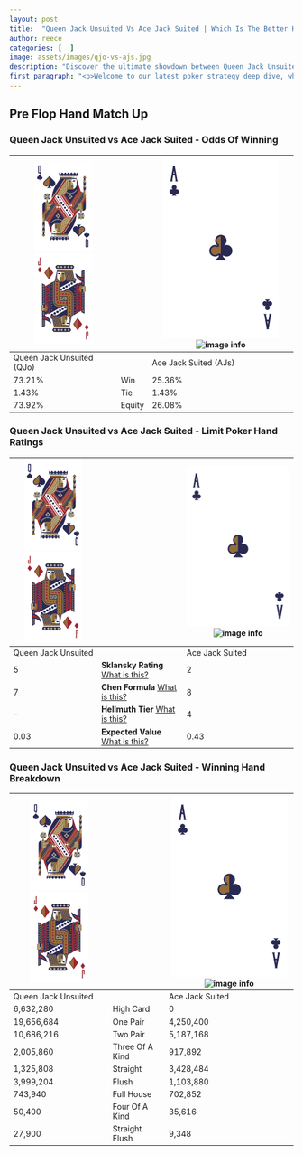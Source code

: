 ```yaml
---
layout: post
title:  "Queen Jack Unsuited Vs Ace Jack Suited | Which Is The Better Hand In Poker? A Complete Guide"
author: reece
categories: [  ]
image: assets/images/qjo-vs-ajs.jpg
description: "Discover the ultimate showdown between Queen Jack Unsuited and Ace Jack Suited in poker! Uncover the odds, strategies, and scenarios where one hand triumphs over the other. Get ready to up your poker game with this thrilling analysis."
first_paragraph: "<p>Welcome to our latest poker strategy deep dive, where we're pitting two distinct hands against each other in a high-stakes showdown: Queen Jack Unsuited vs Ace Jack Suited.</p><p>In the dynamic world of poker, every decision counts, and knowing which hand holds the upper hand is key to your success at the table.</p><p>In this article, we'll dissect these two hands, explore the scenarios where one dominates the other, and equip you with the knowledge to make strategic choices that can tip the odds in your favor.</p><p>Get ready to unravel the intriguing dynamics of these poker hands and elevate your game to new heights.</p>"
---
```




[comment]: # (sp0)

## Pre Flop Hand Match Up

<div class="table hand-ratings" markdown="1"> 



### Queen Jack Unsuited vs Ace Jack Suited - Odds Of Winning


    
| ![image info](assets/images/hand1/Q.png) ![image info](assets/images/hand1/Jo.png) |  | ![image info](assets/images/hand2/A.png) ![image info](assets/images/hand2/Js.png) |
| -------- | -------- | -------- |
| Queen Jack Unsuited (QJo) |  | Ace Jack Suited (AJs) |
| 73.21% | Win | 25.36% |
| 1.43% | Tie | 1.43% |
| 73.92% | Equity | 26.08% |




[comment]: # (sp1)



### Queen Jack Unsuited vs Ace Jack Suited - Limit Poker Hand Ratings


    
| ![image info](assets/images/hand1/Q.png) ![image info](assets/images/hand1/Jo.png) |  | ![image info](assets/images/hand2/A.png) ![image info](assets/images/hand2/Js.png) |
| -------- | -------- | -------- |
| Queen Jack Unsuited |  | Ace Jack Suited |
| 5 | **Sklansky Rating** [What is this?](/sklansky-rating-explained) | 2 |
| 7 | **Chen Formula** [What is this?](/chen-formula-explained) | 8 |
| - | **Hellmuth Tier** [What is this?](/Hellmuth-tier-explained) | 4 |
| 0.03 | **Expected Value** [What is this?](/expected-value-explained) | 0.43 |




[comment]: # (sp2)



### Queen Jack Unsuited vs Ace Jack Suited - Winning Hand Breakdown


    
| ![image info](assets/images/hand1/Q.png) ![image info](assets/images/hand1/Jo.png) |  | ![image info](assets/images/hand2/A.png) ![image info](assets/images/hand2/Js.png) |
| -------- | -------- | -------- |
| Queen Jack Unsuited |  | Ace Jack Suited |
| 6,632,280 | High Card | 0 |
| 19,656,684 | One Pair | 4,250,400 |
| 10,686,216 | Two Pair | 5,187,168 |
| 2,005,860 | Three Of A Kind | 917,892 |
| 1,325,808 | Straight | 3,428,484 |
| 3,999,204 | Flush | 1,103,880 |
| 743,940 | Full House | 702,852 |
| 50,400 | Four Of A Kind | 35,616 |
| 27,900 | Straight Flush | 9,348 |




[comment]: # (sp3)



</div>

[comment]: # (sp4)



[comment]: # (sp5)

